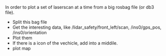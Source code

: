 In order to plot a set of laserscan at a time from a big rosbag file (or db3 file).

- Split this bag file
- Get the interesting data, like /lidar_safety/front_left/scan, /ins0/gps_pos, /ins0/orientation
- Plot them
- If there is a icon of the vechicle, add into a middile.
- plot map

